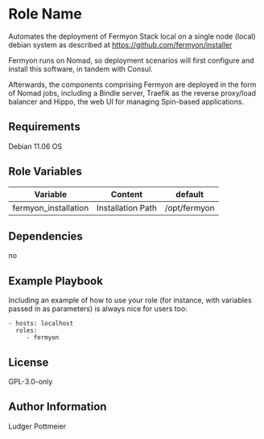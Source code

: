 Role Name
=========

Automates the deployment of Fermyon Stack local on a single node (local) debian system
as described at https://github.com/fermyon/installer

Fermyon runs on Nomad, so deployment scenarios will first configure and install this software, in tandem with Consul.

Afterwards, the components comprising Fermyon are deployed in the form of Nomad jobs, including a Bindle server, Traefik as the reverse proxy/load balancer and Hippo, the web UI for managing Spin-based applications.


Requirements
------------

Debian 11.06 OS 

Role Variables
--------------


| Variable     | Content     | default |
|--------------|-----------|------------|
| fermyon_installation | Installation  Path    | /opt/fermyon       |



Dependencies
------------

no

Example Playbook
----------------

Including an example of how to use your role (for instance, with variables passed in as parameters) is always nice for users too:

    - hosts: localhost
      roles:
         - fermyon

License
-------

GPL-3.0-only

Author Information
------------------

Ludger Pottmeier